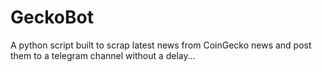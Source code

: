 # GeckoBot
A python script built to scrap latest news from CoinGecko news and post them to a telegram channel without a delay... 
